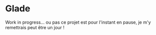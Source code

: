 # Glade
 
Work in progress... ou pas
ce projet est pour l'instant en pause, je m'y remettrais peut être un jour !
